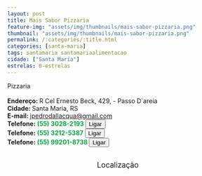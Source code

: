```yaml
---
layout: post
title: Mais Sabor Pizzaria
feature-img: "assets/img/thumbnails/mais-sabor-pizzaria.png"
thumbnail: "assets/img/thumbnails/mais-sabor-pizzaria.png"
permalink: /:categories/:title.html
categories: [santa-maria]
tags: santamaria santamariaalimentacao
cidade: ["Santa Maria"]
estrelas: 0-estrelas
---
```

Pizzaria<!-- more --><br />
 <br/>
<b>Endereço: </b>R Cel Ernesto Beck, 429, - Passo D`areia<br />
<b>Cidade: </b>Santa Maria, RS<br />
<b>E-mail: </b>jpedrodallacqua@gmail.com<br />
<b>Telefone: <span style="color: #00ab3a;">(55) 3028-2193</span> <a href="tel:5530282193"><button class="ligar">Ligar</button></a></b><br />
<b>Telefone: <span style="color: #00ab3a;">(55) 3212-5387</span> <a href="tel:5532125387"><button class="ligar">Ligar</button></a></b><br />
<b>Telefone: <span style="color: #00ab3a;">(55) 99201-8738</span> <a href="tel:55992018738"><button class="ligar">Ligar</button></a></b><br />
<br />
<style>
      #map {
        height: 400px;
        width: 100%;
       }
    </style>

<div style="font-size: larger; text-align: center;">
Localização</div>
<div id="map">
<script>
      function initMap() {
        var uluru = {lat: -29.684669, lng: -53.833737};
        var map = new google.maps.Map(document.getElementById('map'), {
          zoom: 17,
          center: uluru
        });
        var marker = new google.maps.Marker({
          position: uluru,
          map: map
        });
      }
    </script>
    <script async="" defer="" src="https://maps.googleapis.com/maps/api/js?key=AIzaSyCck-jhcLX7iaqvW5q898KwuoSUBpG-7qE&callback=initMap">
    </script>
</div>
